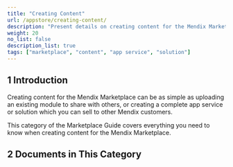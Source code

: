 ```yaml
---
title: "Creating Content"
url: /appstore/creating-content/
description: "Present details on creating content for the Mendix Marketplace."
weight: 20
no_list: false
description_list: true
tags: ["marketplace", "content", "app service", "solution"]
---
```


## 1 Introduction

Creating content for the Mendix Marketplace can be as simple as uploading an existing module to share with others, or creating a complete app service or solution which you can sell to other Mendix customers.

This category of the Marketplace Guide covers everything you need to know when creating content for the Mendix Marketplace.

## 2 Documents in This Category
